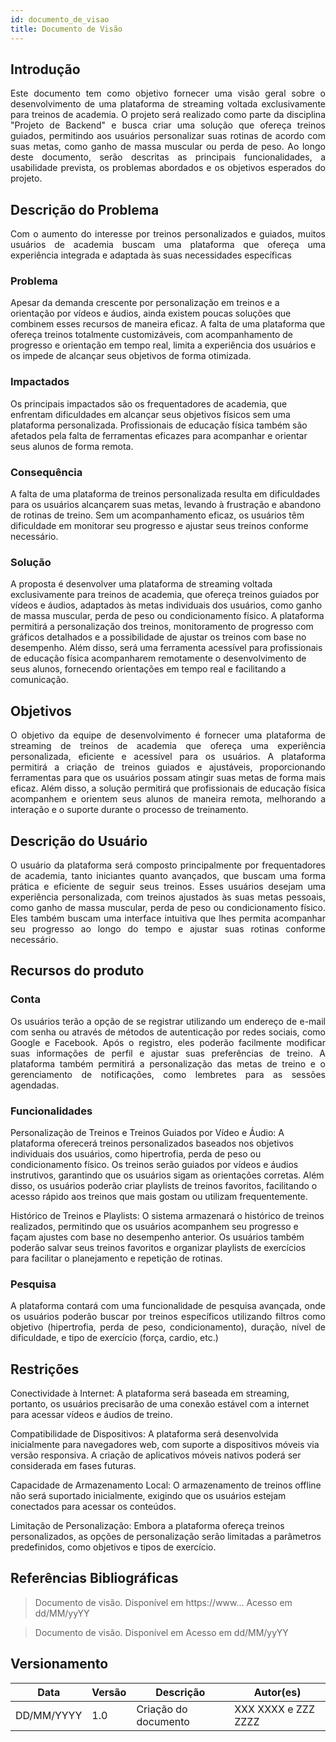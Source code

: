 ```yaml
---
id: documento_de_visao
title: Documento de Visão
---
```

## Introdução

<p align = "justify">
Este documento tem como objetivo fornecer uma visão geral sobre o desenvolvimento de uma plataforma de streaming voltada exclusivamente para treinos de academia. O projeto será realizado como parte da disciplina "Projeto de Backend" e busca criar uma solução que ofereça treinos guiados, permitindo aos usuários personalizar suas rotinas de acordo com suas metas, como ganho de massa muscular ou perda de peso. Ao longo deste documento, serão descritas as principais funcionalidades, a usabilidade prevista, os problemas abordados e os objetivos esperados do projeto.
</p>

## Descrição do Problema 

<p align = "justify">
Com o aumento do interesse por treinos personalizados e guiados, muitos usuários de academia buscam uma plataforma que ofereça uma experiência integrada e adaptada às suas necessidades específicas
</p>

### Problema

Apesar da demanda crescente por personalização em treinos e a orientação por vídeos e áudios, ainda existem poucas soluções que combinem esses recursos de maneira eficaz. A falta de uma plataforma que ofereça treinos totalmente customizáveis, com acompanhamento de progresso e orientação em tempo real, limita a experiência dos usuários e os impede de alcançar seus objetivos de forma otimizada.

### Impactados

Os principais impactados são os frequentadores de academia, que enfrentam dificuldades em alcançar seus objetivos físicos sem uma plataforma personalizada. Profissionais de educação física também são afetados pela falta de ferramentas eficazes para acompanhar e orientar seus alunos de forma remota.

### Consequência

A falta de uma plataforma de treinos personalizada resulta em dificuldades para os usuários alcançarem suas metas, levando à frustração e abandono de rotinas de treino. Sem um acompanhamento eficaz, os usuários têm dificuldade em monitorar seu progresso e ajustar seus treinos conforme necessário.

### Solução

A proposta é desenvolver uma plataforma de streaming voltada exclusivamente para treinos de academia, que ofereça treinos guiados por vídeos e áudios, adaptados às metas individuais dos usuários, como ganho de massa muscular, perda de peso ou condicionamento físico. A plataforma permitirá a personalização dos treinos, monitoramento de progresso com gráficos detalhados e a possibilidade de ajustar os treinos com base no desempenho. Além disso, será uma ferramenta acessível para profissionais de educação física acompanharem remotamente o desenvolvimento de seus alunos, fornecendo orientações em tempo real e facilitando a comunicação.

## Objetivos

<p align = "justify">
O objetivo da equipe de desenvolvimento é fornecer uma plataforma de streaming de treinos de academia que ofereça uma experiência personalizada, eficiente e acessível para os usuários. A plataforma permitirá a criação de treinos guiados e ajustáveis, proporcionando ferramentas para que os usuários possam atingir suas metas de forma mais eficaz. Além disso, a solução permitirá que profissionais de educação física acompanhem e orientem seus alunos de maneira remota, melhorando a interação e o suporte durante o processo de treinamento.
</p>

## Descrição do Usuário 

<p align = "justify">
O usuário da plataforma será composto principalmente por frequentadores de academia, tanto iniciantes quanto avançados, que buscam uma forma prática e eficiente de seguir seus treinos. Esses usuários desejam uma experiência personalizada, com treinos ajustados às suas metas pessoais, como ganho de massa muscular, perda de peso ou condicionamento físico. Eles também buscam uma interface intuitiva que lhes permita acompanhar seu progresso ao longo do tempo e ajustar suas rotinas conforme necessário.
</p>

## Recursos do produto

### Conta

<p align = "justify">
Os usuários terão a opção de se registrar utilizando um endereço de e-mail com senha ou através de métodos de autenticação por redes sociais, como Google e Facebook. Após o registro, eles poderão facilmente modificar suas informações de perfil e ajustar suas preferências de treino. A plataforma também permitirá a personalização das metas de treino e o gerenciamento de notificações, como lembretes para as sessões agendadas.
</p>

### Funcionalidades

<p align = "justify">

Personalização de Treinos e Treinos Guiados por Vídeo e Áudio: A plataforma oferecerá treinos personalizados baseados nos objetivos individuais dos usuários, como hipertrofia, perda de peso ou condicionamento físico. Os treinos serão guiados por vídeos e áudios instrutivos, garantindo que os usuários sigam as orientações corretas. Além disso, os usuários poderão criar playlists de treinos favoritos, facilitando o acesso rápido aos treinos que mais gostam ou utilizam frequentemente.

Histórico de Treinos e Playlists: O sistema armazenará o histórico de treinos realizados, permitindo que os usuários acompanhem seu progresso e façam ajustes com base no desempenho anterior. Os usuários também poderão salvar seus treinos favoritos e organizar playlists de exercícios para facilitar o planejamento e repetição de rotinas.
</p>

### Pesquisa

<p align = "justify">
A plataforma contará com uma funcionalidade de pesquisa avançada, onde os usuários poderão buscar por treinos específicos utilizando filtros como objetivo (hipertrofia, perda de peso, condicionamento), duração, nível de dificuldade, e tipo de exercício (força, cardio, etc.)
</p>

## Restrições

<p align = "justify">

Conectividade à Internet: A plataforma será baseada em streaming, portanto, os usuários precisarão de uma conexão estável com a internet para acessar vídeos e áudios de treino.

Compatibilidade de Dispositivos: A plataforma será desenvolvida inicialmente para navegadores web, com suporte a dispositivos móveis via versão responsiva. A criação de aplicativos móveis nativos poderá ser considerada em fases futuras.

Capacidade de Armazenamento Local: O armazenamento de treinos offline não será suportado inicialmente, exigindo que os usuários estejam conectados para acessar os conteúdos.

Limitação de Personalização: Embora a plataforma ofereça treinos personalizados, as opções de personalização serão limitadas a parâmetros predefinidos, como objetivos e tipos de exercício.
</p>

## Referências Bibliográficas

> Documento de visão. Disponível em https://www... Acesso em dd/MM/yyYY

> Documento de visão. Disponível em  Acesso em dd/MM/yyYY

## Versionamento
| Data | Versão | Descrição | Autor(es) |
| -- | -- | -- | -- |
| DD/MM/YYYY | 1.0 | Criação do documento | XXX XXXX e ZZZ ZZZZ | 

